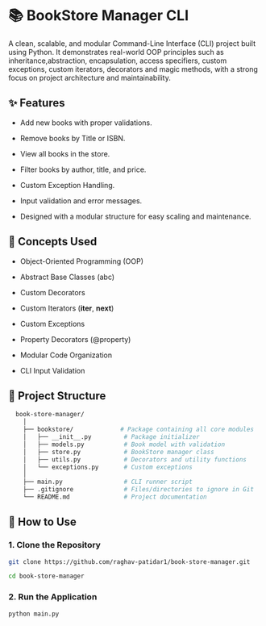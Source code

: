 
# 📚 BookStore Manager CLI

A clean, scalable, and modular Command-Line Interface (CLI) project built using Python.
It demonstrates real-world OOP principles such as inheritance,abstraction, encapsulation, access specifiers, custom exceptions, custom iterators, decorators and magic methods, with a strong focus on project architecture and maintainability.


## ✨ Features

- Add new books with proper validations.

- Remove books by Title or ISBN.

- View all books in the store.

- Filter books by author, title, and price.

- Custom Exception Handling.

- Input validation and error messages.

- Designed with a modular structure for easy scaling and maintenance.


## 🧠 Concepts Used

- Object-Oriented Programming (OOP)

- Abstract Base Classes (abc)

- Custom Decorators

- Custom Iterators (__iter__, __next__)

- Custom Exceptions

- Property Decorators (@property)

- Modular Code Organization

- CLI Input Validation


## 📂 Project Structure


```bash
  book-store-manager/
    │
    ├── bookstore/             # Package containing all core modules
    │   ├── __init__.py         # Package initializer
    │   ├── models.py           # Book model with validation
    │   ├── store.py            # BookStore manager class
    │   ├── utils.py            # Decorators and utility functions
    │   └── exceptions.py       # Custom exceptions
    │
    ├── main.py                 # CLI runner script
    ├── .gitignore              # Files/directories to ignore in Git
    └── README.md               # Project documentation

```


## 🚀 How to Use

### 1. Clone the Repository

```bash
git clone https://github.com/raghav-patidar1/book-store-manager.git

cd book-store-manager
```

### 2. Run the Application

```bash
python main.py
```


